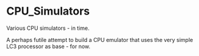 CPU_Simulators
==============

Various CPU simulators - in time.

A perhaps futile attempt to build a CPU emulator that uses the very simple LC3 processor as base - for now.

